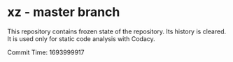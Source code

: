 # xz - master branch

This repository contains frozen state of the repository.
Its history is cleared. It is used only for static code
analysis with Codacy.

Commit Time: 1693999917